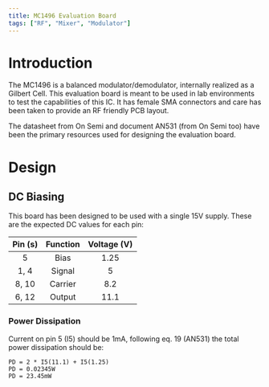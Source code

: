 ```yaml
---
title: MC1496 Evaluation Board
tags: ["RF", "Mixer", "Modulator"] 
---
```

# Introduction
The MC1496 is a balanced modulator/demodulator, internally realized as a Gilbert Cell. This evaluation board
is meant to be used in lab environments to test the capabilities of this IC. It has female SMA connectors
and care has been taken to provide an RF friendly PCB layout.

The datasheet from On Semi and document AN531 (from On Semi too) have been the primary resources used for designing
the evaluation board.

# Design
## DC Biasing
This board has been designed to be used with a single 15V supply. These are the expected DC values for each pin:

| Pin (s) | Function | Voltage (V) |
|:-------:|:--------:|:-----------:|
|    5    |   Bias   |    1.25     |
|  1, 4   |  Signal  |      5      |
|  8, 10  | Carrier  |     8.2     |
|  6, 12  |  Output  |    11.1     |

### Power Dissipation
Current on pin 5 (I5) should be 1mA, following eq. 19 (AN531) the total power dissipation should be:
```
PD = 2 * I5(11.1) + I5(1.25)
PD = 0.02345W
PD = 23.45mW
```